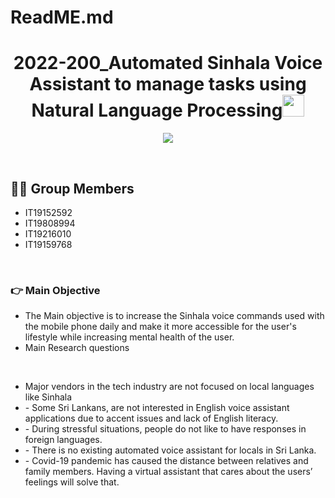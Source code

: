# ReadME.md
<h1 align="center">2022-200_Automated Sinhala Voice Assistant to manage tasks using Natural Language Processing<img src="https://media.giphy.com/media/hvRJCLFzcasrR4ia7z/giphy.gif" width="35"></h1>
<p align="center">
  <a href="https://github.com/DenverCoder1/readme-typing-svg"><img src="https://readme-typing-svg.herokuapp.com?lines=2022-200;&center=true&width=500&height=50"></a>
</p>


<br>

## :sassy_man:  Group Members
- IT19152592
- IT19808994
- IT19216010
- IT19159768

<br>

### 👉 Main Objective
- The Main objective is to increase the Sinhala voice commands used with the mobile phone daily and make it more accessible for the user's lifestyle while increasing mental health of the user.
- Main Research questions
<br>
<ul type="disc">
	<li>
	  Major vendors in the tech industry are not focused on local languages like Sinhala
	</li>
	<li>
	  - Some Sri Lankans, are not interested in English voice assistant applications due to accent issues and lack of English literacy.
	</li>
	<li>
	  - During stressful situations, people do not like to have responses in foreign languages.
	</li>
	<li>
	  - There is no existing automated voice assistant for locals in Sri Lanka.
	</li>
	<li>
	  -  Covid-19 pandemic has caused the distance between relatives and family members. Having a virtual assistant that cares about the users’ feelings will solve that.
	</li>
</ul>
<br>
<br>


